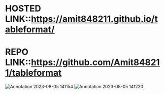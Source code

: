 # HOSTED LINK::https://amit848211.github.io/tableformat/
# REPO LINK::https://github.com/Amit848211/tableformat
![Annotation 2023-08-05 141154](https://github.com/Amit848211/tableformat/assets/111532901/3f4e343d-2e40-4ce0-af29-b410b7bc2732)
![Annotation 2023-08-05 141220](https://github.com/Amit848211/tableformat/assets/111532901/6b1d889f-e42b-45d8-9637-f20a257fb756)
